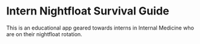 # Intern Nightfloat Survival Guide

This is an educational app geared towards interns in Internal Medicine who are on their nightfloat rotation.
